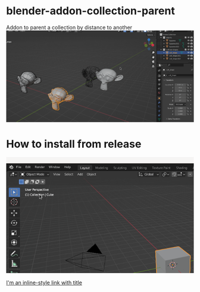 # blender-addon-collection-parent
Addon to parent a collection by distance to another
![](https://github.com/robertomorrison0/blender-addon-collection-parent/blob/main/gifs/usage_addon.gif)

# How to install from release
![](https://github.com/robertomorrison0/blender-addon-collection-parent/blob/main/gifs/install_addon.gif)

[I'm an inline-style link with title](https://www.google.com "Latest Release")
